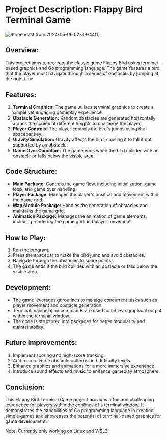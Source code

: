 # Project Description: Flappy Bird Terminal Game
![Screencast from 2024-05-06 02-39-44(1)](https://github.com/icryez/jumpingGame/assets/35337801/e13d42ea-a36b-4ba2-bfdb-20232bf66696)


## Overview:
This project aims to recreate the classic game Flappy Bird using terminal-based graphics and Go programming language. The game features a bird that the player must navigate through a series of obstacles by jumping at the right time.

## Features:
1. **Terminal Graphics:** The game utilizes terminal graphics to create a simple yet engaging gameplay experience.
2. **Obstacle Generation:** Random obstacles are generated horizontally across the screen at different heights to challenge the player.
3. **Player Controls:** The player controls the bird's jumps using the spacebar key.
4. **Gravity Simulation:** Gravity affects the bird, causing it to fall if not supported by an obstacle.
5. **Game Over Condition:** The game ends when the bird collides with an obstacle or falls below the visible area.

## Code Structure:
- **Main Package:** Controls the game flow, including initialization, game loop, and game over handling.
- **Player Package:** Manages the player's position and movement within the game grid.
- **Map Module Package:** Handles the generation of obstacles and maintains the game grid.
- **Animation Package:** Manages the animation of game elements, including rendering the game grid and player movement.

## How to Play:
1. Run the program.
2. Press the spacebar to make the bird jump and avoid obstacles.
3. Navigate through the obstacles to score points.
4. The game ends if the bird collides with an obstacle or falls below the visible area.

## Development:
- The game leverages goroutines to manage concurrent tasks such as player movement and obstacle generation.
- Terminal manipulation commands are used to achieve graphical output within the terminal window.
- The code is structured into packages for better modularity and maintainability.

## Future Improvements:
1. Implement scoring and high-score tracking.
2. Add more diverse obstacle patterns and difficulty levels.
3. Enhance graphics and animations for a more immersive experience.
4. Introduce sound effects and music to enhance gameplay atmosphere.

## Conclusion:
This Flappy Bird Terminal Game project provides a fun and challenging experience for players within the confines of a terminal window. It demonstrates the capabilities of Go programming language in creating simple games and showcases the potential of terminal-based graphics for game development.

Note: Currently only working on Linux and WSL2.
